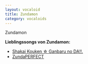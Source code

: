 ```yaml
---
layout: vocaloid
title: Zundamon
category: vocaloids
---
```


Zundamon

<div>
    <b>Lieblingssongs von Zundamon:</b>
    <ul>
        <li><a href="https://youtu.be/Or5lCqWyYE8?si=0Rs24Y8ZFr6Qo8bB">Shakai Kouken ☆ Ganbaru no DA!!.</a></li>
        <li><a href="https://youtu.be/FMVbreXqxaU?si=Zm0-84vAjyqAL2ma">ZundaPERFECT</a></li>
    </ul>
</div>